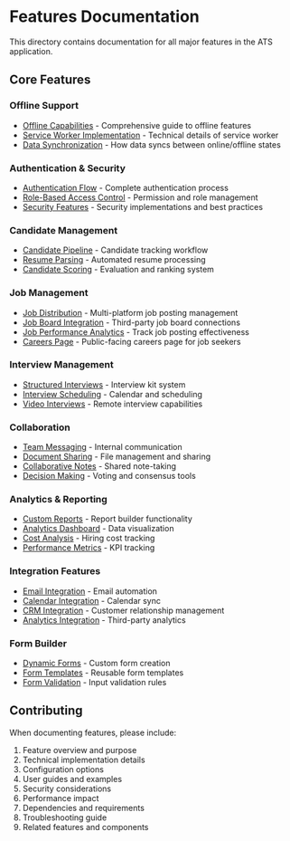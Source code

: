 # Features Documentation

This directory contains documentation for all major features in the ATS application.

## Core Features

### Offline Support
- [Offline Capabilities](./OFFLINE_CAPABILITIES.md) - Comprehensive guide to offline features
- [Service Worker Implementation](./service-worker.md) - Technical details of service worker
- [Data Synchronization](./data-sync.md) - How data syncs between online/offline states

### Authentication & Security
- [Authentication Flow](./auth-flow.md) - Complete authentication process
- [Role-Based Access Control](./rbac.md) - Permission and role management
- [Security Features](./security.md) - Security implementations and best practices

### Candidate Management
- [Candidate Pipeline](./candidate-pipeline.md) - Candidate tracking workflow
- [Resume Parsing](./resume-parsing.md) - Automated resume processing
- [Candidate Scoring](./candidate-scoring.md) - Evaluation and ranking system

### Job Management
- [Job Distribution](./job-distribution.md) - Multi-platform job posting management
- [Job Board Integration](./job-board-integration.md) - Third-party job board connections
- [Job Performance Analytics](./job-performance.md) - Track job posting effectiveness
- [Careers Page](./careers-page.md) - Public-facing careers page for job seekers

### Interview Management
- [Structured Interviews](./structured-interviews.md) - Interview kit system
- [Interview Scheduling](./interview-scheduling.md) - Calendar and scheduling
- [Video Interviews](./video-interviews.md) - Remote interview capabilities

### Collaboration
- [Team Messaging](./team-messaging.md) - Internal communication
- [Document Sharing](./document-sharing.md) - File management and sharing
- [Collaborative Notes](./collaborative-notes.md) - Shared note-taking
- [Decision Making](./decision-making.md) - Voting and consensus tools

### Analytics & Reporting
- [Custom Reports](./custom-reports.md) - Report builder functionality
- [Analytics Dashboard](./analytics-dashboard.md) - Data visualization
- [Cost Analysis](./cost-analysis.md) - Hiring cost tracking
- [Performance Metrics](./performance-metrics.md) - KPI tracking

### Integration Features
- [Email Integration](./email-integration.md) - Email automation
- [Calendar Integration](./calendar-integration.md) - Calendar sync
- [CRM Integration](./crm-integration.md) - Customer relationship management
- [Analytics Integration](./analytics-integration.md) - Third-party analytics

### Form Builder
- [Dynamic Forms](./dynamic-forms.md) - Custom form creation
- [Form Templates](./form-templates.md) - Reusable form templates
- [Form Validation](./form-validation.md) - Input validation rules

## Contributing

When documenting features, please include:
1. Feature overview and purpose
2. Technical implementation details
3. Configuration options
4. User guides and examples
5. Security considerations
6. Performance impact
7. Dependencies and requirements
8. Troubleshooting guide
9. Related features and components 